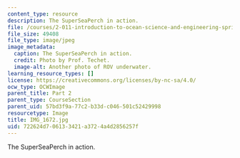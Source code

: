 ```yaml
---
content_type: resource
description: The SuperSeaPerch in action.
file: /courses/2-011-introduction-to-ocean-science-and-engineering-spring-2006/722624d706133421a3724a4d2856257f_IMG_1672.jpg
file_size: 49408
file_type: image/jpeg
image_metadata:
  caption: The SuperSeaPerch in action.
  credit: Photo by Prof. Techet.
  image-alt: Another photo of ROV underwater.
learning_resource_types: []
license: https://creativecommons.org/licenses/by-nc-sa/4.0/
ocw_type: OCWImage
parent_title: Part 2
parent_type: CourseSection
parent_uid: 57bd3f9a-77c2-b33d-c046-501c52429998
resourcetype: Image
title: IMG_1672.jpg
uid: 722624d7-0613-3421-a372-4a4d2856257f
---
```

The SuperSeaPerch in action.